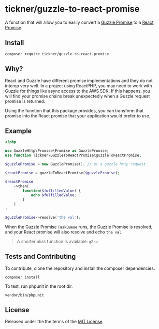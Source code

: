 # tickner/guzzle-to-react-promise

A function that will allow you to easily convert a [Guzzle Promise](https://github.com/guzzle/promises) to a [React Promise](https://github.com/reactphp/promise). 
 
## Install

`composer require tickner/guzzle-to-react-promise`

## Why?

React and Guzzle have different promise implementations and they do not interop very well. In a project using ReactPHP, you may need to work with Guzzle for things like async access to the AWS SDK. If this happens, you will find your promise chains break unexpectedly when a Guzzle request promise is returned.

Using the function that this package provides, you can transform that promise into the React promise that your application would prefer to use.

## Example

```php
<?php

use GuzzleHttp\Promise\Promise as GuzzlePromise;
use function Tickner\GuzzleToReactPromise\guzzleToReactPromise;

$guzzlePromise = new GuzzlePromise(); // or a guzzle http request

$reactPromise = guzzleToReactPromise($guzzlePromise);

$reactPromise
    ->then(
        function($fulfilledValue) {
            echo $fulfilledValue;
        }
    )
;

$guzzlePromise->resolve('the val');
```

When the Guzzle Promise `TaskQueue` runs, the Guzzle Promise is resolved, and your React promise will also resolve and echo `the val`. 

> A shorter alias function is available: `g2rp`

## Tests and Contributing

To contribute, clone the repository and install the composer dependencies.
 
 `composer install`
 
 To test, run phpunit in the root dir.

`vendor/bin/phpunit`

## License

Released under the the terms of the [MIT License](https://opensource.org/licenses/MIT).
